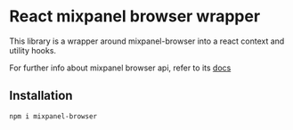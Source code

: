 # React mixpanel browser wrapper

This library is a wrapper around mixpanel-browser into a react context and utility hooks.

For further info about mixpanel browser api, refer to its [docs](https://docs.mixpanel.com/docs/tracking/reference/javascript)

## Installation

```bash
npm i mixpanel-browser
```
